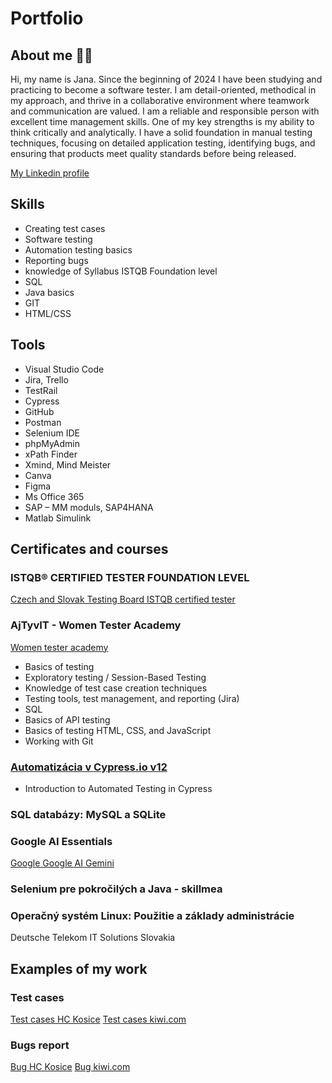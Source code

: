 # Portfolio

## About me 👱‍♀️

Hi, my name is Jana. Since the beginning of 2024 I have been studying and practicing to become a software tester. I am detail-oriented, methodical in my approach, and thrive in a collaborative environment where teamwork and communication are valued. I am a reliable and responsible person with excellent time management  skills. One of my key strengths is my ability to think critically and analytically. 
I have a solid foundation in manual testing techniques, focusing on detailed application testing, identifying bugs, and ensuring that products meet quality standards before being released.

[My Linkedin profile](http://www.linkedin.com/in/jana-nalevankova)

## Skills 

* Creating test cases
*	Software testing
*	Automation testing  basics
*	Reporting bugs
*	knowledge of Syllabus ISTQB Foundation level
*	SQL
*	Java basics
*	GIT
*	HTML/CSS


## Tools

*	Visual Studio Code 
*	Jira, Trello 
*	TestRail
*	Cypress 
*	GitHub 
*	Postman 
*	Selenium IDE 
*	phpMyAdmin
*	xPath Finder 
*	Xmind, Mind Meister 
*	Canva
*	Figma 
*	Ms Office 365
*	SAP – MM moduls, SAP4HANA
*	Matlab Simulink

## Certificates and courses


### ISTQB® CERTIFIED TESTER FOUNDATION LEVEL
[Czech and Slovak Testing Board ISTQB certified tester](https://drive.google.com/file/d/1A6KpEFX7lOEmr4DrEloqFSJQXnOH6KK6/view?usp=drive_link)

### AjTyvIT - Women Tester Academy
[Women tester academy](https://ajtyvit.sk/podujatia/women-tester-academy-18/)
*	Basics of testing 
*	Exploratory testing / Session-Based Testing 
*	Knowledge of test case creation techniques 
*	Testing tools, test management, and reporting (Jira) 
*	SQL 
*	Basics of API testing 
*	Basics of testing HTML, CSS, and JavaScript 
*	Working with Git

### [Automatizácia v Cypress.io v12](https://skillmea.sk/student/online-kurzy/test-automatizacia-v-cypress-io/kapitoly/instalacia-a-struktura-cypress-projektu)
*	Introduction to Automated Testing in Cypress

### SQL databázy: MySQL a SQLite

### Google AI Essentials
[Google Google AI Gemini](https://www.coursera.org/account/accomplishments/verify/ACJDYQUOR32V)

### Selenium pre pokročilých a Java - skillmea

### Operačný systém Linux: Použitie a základy administrácie
Deutsche Telekom IT Solutions Slovakia

## Examples of my work

### Test cases
[Test cases HC Kosice](https://docs.google.com/spreadsheets/d/1MxqGW4ooQzRsJOCiWaVorg-zSJ5aFQoz/edit?usp=drive_link&ouid=107866234308135780521&rtpof=true&sd=true)
[Test cases kiwi.com](https://docs.google.com/spreadsheets/d/13I6t1tT1buq52wFUMLby5GCDl-BLSdaU/edit?usp=drive_link&ouid=107866234308135780521&rtpof=true&sd=true)

### Bugs report
[Bug HC Kosice](https://drive.google.com/file/d/1dOlsEm5JqbKPrauS6IWqTFeBbg3CghBS/view?usp=drive_link)
[Bug kiwi.com](https://drive.google.com/file/d/155I-YohZ8ZwEFsiolHIkCBTDIpeAH7_H/view?usp=drive_link)









